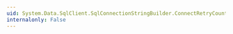 ```yaml
---
uid: System.Data.SqlClient.SqlConnectionStringBuilder.ConnectRetryCount
internalonly: False
---
```

